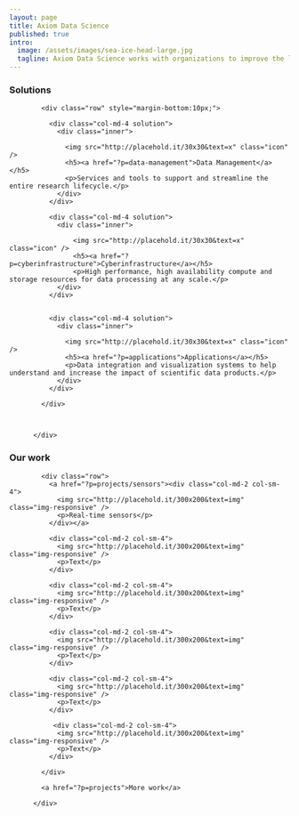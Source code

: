 ```yaml
---
layout: page
title: Axiom Data Science
published: true
intro: 
  image: /assets/images/sea-ice-head-large.jpg
  tagline: Axiom Data Science works with organizations to improve the long term management, reuse and impact of their scientific data resources.
---
```


<div id="solutions">
            <div class="heading"><h3>Solutions</h3></div>

            <div class="row" style="margin-bottom:10px;">
              
              <div class="col-md-4 solution">
                <div class="inner">
                  
                  <img src="http://placehold.it/30x30&text=x" class="icon" />
                  <h5><a href="?p=data-management">Data Management</a></h5>
                  <p>Services and tools to support and streamline the entire research lifecycle.</p>
                </div>
              </div>

              <div class="col-md-4 solution">
                <div class="inner">
                    
                    <img src="http://placehold.it/30x30&text=x" class="icon" />
                    <h5><a href="?p=cyberinfrastructure">Cyberinfrastructure</a></h5>
                    <p>High performance, high availability compute and storage resources for data processing at any scale.</p>
                </div>
              </div>


              <div class="col-md-4 solution">
                <div class="inner">
                   
                  <img src="http://placehold.it/30x30&text=x" class="icon" />
                  <h5><a href="?p=applications">Applications</a></h5>
                  <p>Data integration and visualization systems to help understand and increase the impact of scientific data products.</p>
                </div>
              </div>
            
            </div>



          </div>
<div id="work">
            <div class="heading"><h3>Our work</h3></div>
            


            <div class="row">
              <a href="?p=projects/sensors"><div class="col-md-2 col-sm-4">
                <img src="http://placehold.it/300x200&text=img" class="img-responsive" />
                <p>Real-time sensors</p>
              </div></a>

              <div class="col-md-2 col-sm-4">
                <img src="http://placehold.it/300x200&text=img" class="img-responsive" />
                <p>Text</p>
              </div>

              <div class="col-md-2 col-sm-4">
                <img src="http://placehold.it/300x200&text=img" class="img-responsive" />
                <p>Text</p>
              </div>

              <div class="col-md-2 col-sm-4">
                <img src="http://placehold.it/300x200&text=img" class="img-responsive" />
                <p>Text</p>
              </div>

              <div class="col-md-2 col-sm-4">
                <img src="http://placehold.it/300x200&text=img" class="img-responsive" />
                <p>Text</p>
              </div>

               <div class="col-md-2 col-sm-4">
                <img src="http://placehold.it/300x200&text=img" class="img-responsive" />
                <p>Text</p>
              </div>

            </div>
            
            <a href="?p=projects">More work</a>

          </div>